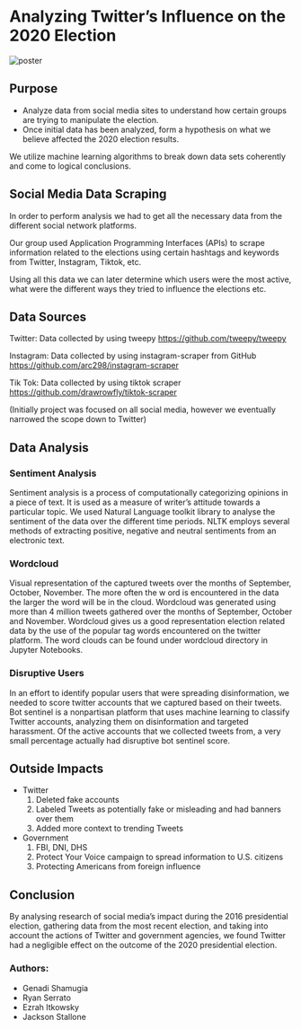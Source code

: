 # Analyzing Twitter’s Influence on the 2020 Election

![poster](Poster.jpg)


## Purpose

- Analyze data from social media sites to understand how certain groups are trying to manipulate the election. 
- Once initial data has been analyzed, form a hypothesis on what we believe affected the 2020 election results. 

We utilize machine learning algorithms to break down data sets coherently and come to logical conclusions.

## Social Media Data Scraping

In order to perform analysis we had to get all the necessary data from the different social network platforms. 

Our group used Application Programming Interfaces (APIs) to scrape information related to the elections using certain hashtags and keywords from Twitter, Instagram, Tiktok, etc.

Using all this data we can later determine which users were the most active, what were the different ways they tried to influence the elections etc.


## Data Sources

Twitter: Data collected by using tweepy 
https://github.com/tweepy/tweepy

Instagram: Data collected by using instagram-scraper from GitHub
https://github.com/arc298/instagram-scraper

Tik Tok: Data collected by using tiktok scraper
https://github.com/drawrowfly/tiktok-scraper	

(Initially project was focused on all social media, however we eventually narrowed the scope down to Twitter)


## Data Analysis

### Sentiment Analysis
Sentiment analysis is a process of computationally categorizing opinions in a piece of text. It is used as a measure of writer’s attitude towards a particular topic. We used Natural Language toolkit library to analyse the sentiment of the data over the different time periods. NLTK employs several methods of extracting positive, negative and neutral sentiments from an electronic text. 


### Wordcloud
Visual representation of the captured tweets over the months of September, October, November. The more often the w ord is encountered in the data the larger the word will be in the cloud. Wordcloud was generated using more than 4 million tweets gathered over the months of September, October and November.  Wordcloud gives us a good representation election related data by the use of the popular tag words encountered on the twitter platform. 
The word clouds can be found under wordcloud directory in Jupyter Notebooks.

### Disruptive Users
In an effort to identify popular users that were spreading disinformation, we needed to score twitter accounts that we captured based on their tweets. Bot sentinel is a nonpartisan platform that uses machine learning to classify Twitter accounts, analyzing them on disinformation and targeted harassment. Of the active accounts that we collected tweets from, a very small percentage actually had disruptive bot sentinel score.

## Outside Impacts
* Twitter
  1. Deleted fake accounts
  2. Labeled Tweets as potentially fake or misleading and had banners over them
  3. Added more context to trending Tweets 
* Government
  1. FBI, DNI, DHS
  2. Protect Your Voice campaign to spread information to U.S. citizens
  3. Protecting Americans from foreign influence


## Conclusion
By analysing research of social media’s impact during the 2016 presidential election, gathering data from the most recent election, and taking into account the actions of Twitter and government agencies, we found Twitter had a negligible effect on the outcome of the 2020 presidential election.

### Authors:
- Genadi Shamugia
- Ryan Serrato
- Ezrah Itkowsky
- Jackson Stallone



